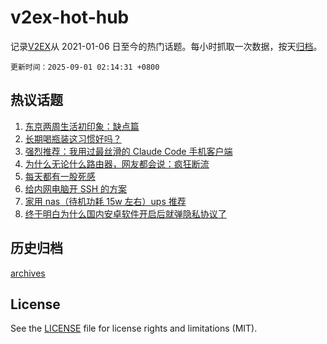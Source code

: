 # v2ex-hot-hub

 记录[V2EX](https://www.v2ex.com/)从 2021-01-06 日至今的热门话题。每小时抓取一次数据，按天[归档](archives)。

`更新时间：2025-09-01 02:14:31 +0800`

## 热议话题

1. [东京两周生活初印象：缺点篇](https://www.v2ex.com/t/1156053)
1. [长期喝瓶装这习惯好吗？](https://www.v2ex.com/t/1156024)
1. [强烈推荐：我用过最丝滑的 Claude Code 手机客户端](https://www.v2ex.com/t/1156040)
1. [为什么无论什么路由器，网友都会说：疯狂断流](https://www.v2ex.com/t/1156081)
1. [每天都有一股死感](https://www.v2ex.com/t/1156043)
1. [给内网电脑开 SSH 的方案](https://www.v2ex.com/t/1156013)
1. [家用 nas（待机功耗 15w 左右）ups 推荐](https://www.v2ex.com/t/1156059)
1. [终于明白为什么国内安卓软件开启后就弹隐私协议了](https://www.v2ex.com/t/1156029)

## 历史归档

[archives](archives)

## License

See the [LICENSE](LICENSE) file for license rights and limitations (MIT).
